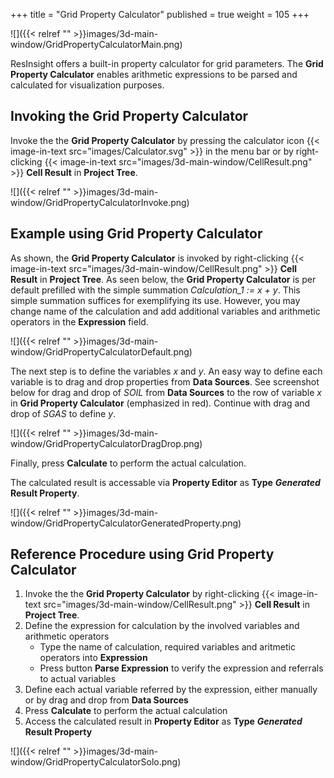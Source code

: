 +++
title = "Grid Property Calculator"
published = true
weight = 105
+++

![]({{< relref "" >}}images/3d-main-window/GridPropertyCalculatorMain.png)

ResInsight offers a built-in property calculator for grid parameters. 
The **Grid Property Calculator** enables arithmetic expressions to be parsed and calculated for visualization purposes.

## Invoking the Grid Property Calculator

Invoke the the **Grid Property Calculator** by pressing the calculator icon {{< image-in-text src="images/Calculator.svg" >}} in the menu bar or by right-clicking 
{{< image-in-text src="images/3d-main-window/CellResult.png" >}} **Cell Result** in **Project Tree**. 

![]({{< relref "" >}}images/3d-main-window/GridPropertyCalculatorInvoke.png)


## Example using Grid Property Calculator
As shown, the **Grid Property Calculator** is invoked by right-clicking 
{{< image-in-text src="images/3d-main-window/CellResult.png" >}} **Cell Result** in **Project Tree**.
As seen below, the **Grid Property Calculator** is per default prefilled with the simple summation 
*Calculation_1 := x + y*. 
This simple summation suffices for exemplifying its use.
However, you may change name of the calculation and add additional variables and arithmetic operators in the **Expression** field.


![]({{< relref "" >}}images/3d-main-window/GridPropertyCalculatorDefault.png)

The next step is to define the variables *x* and *y*. 
An easy way to define each variable is to drag and drop properties from **Data Sources**. See screenshot below for drag and drop of *SOIL* from **Data Sources** to the row of variable *x* in **Grid Property Calculator** (emphasized in red). 
Continue with drag and drop of *SGAS* to define *y*.

![]({{< relref "" >}}images/3d-main-window/GridPropertyCalculatorDragDrop.png)

Finally, press **Calculate** to perform the actual calculation. 

The calculated result is accessable via **Property Editor** as **Type** ***Generated*** **Result Property**.

![]({{< relref "" >}}images/3d-main-window/GridPropertyCalculatorGeneratedProperty.png)


## Reference Procedure using Grid Property Calculator

1. Invoke the the **Grid Property Calculator** by right-clicking 
{{< image-in-text src="images/3d-main-window/CellResult.png" >}} **Cell Result** in **Project Tree**.
1. Define the expression for calculation by the involved variables and arithmetic operators
   - Type the name of calculation, required variables and aritmetic operators into **Expression**
   - Press button **Parse Expression** to verify the expression and referrals to actual variables
1. Define each actual variable referred by the expression, either manually or by drag and drop from **Data Sources**
1. Press **Calculate** to perform the actual calculation
1. Access the calculated result in **Property Editor** as **Type** ***Generated*** **Result Property**

![]({{< relref "" >}}images/3d-main-window/GridPropertyCalculatorSolo.png)


